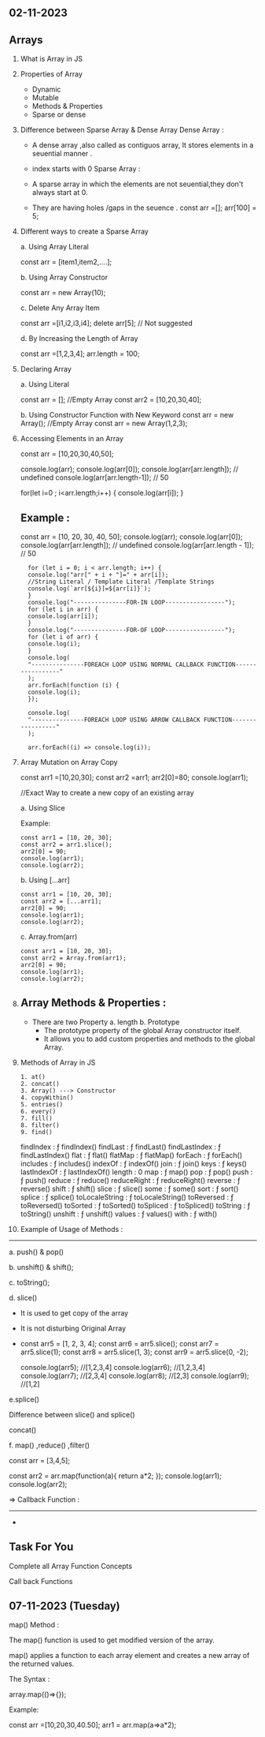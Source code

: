 ## 02-11-2023

## Arrays

1.  What is Array in JS

2.  Properties of Array

    - Dynamic
    - Mutable
    - Methods & Properties
    - Sparse or dense

3.  Difference between Sparse Array & Dense Array
    Dense Array :

    - A dense array ,also called as contiguos array, It stores elements in a seuential manner .
    - index starts with 0
      Sparse Array :

    - A sparse array in which the elements are not seuential,they don't always start at 0.

    - They are having holes /gaps in the seuence .
      const arr =[];
      arr[100] = 5;

4.  Different ways to create a Sparse Array

    a. Using Array Literal

    const arr = [item1,item2,....];

    b. Using Array Constructor

    const arr = new Array(10);

    c. Delete Any Array Item

    const arr =[i1,i2,i3,i4];
    delete arr[5]; // Not suggested

    d. By Increasing the Length of Array

    const arr =[1,2,3,4];
    arr.length = 100;

5.  Declaring Array

    a. Using Literal

    const arr = []; //Empty Array
    const arr2 = [10,20,30,40];

    b. Using Constructor Function with New Keyword
    const arr = new Array(); //Empty Array
    const arr = new Array(1,2,3);

6.  Accessing Elements in an Array

    const arr = [10,20,30,40,50];

    console.log(arr);
    console.log(arr[0]);
    console.log(arr[arr.length]); // undefined
    console.log(arr[arr.length-1]); // 50

    for(let i=0 ; i<arr.length;i++)
    {
    console.log(arr[i]);
    }

      <h2>Example :</h2>

      <div>
          const arr = [10, 20, 30, 40, 50];
          console.log(arr);
          console.log(arr[0]);
          console.log(arr[arr.length]); // undefined
          console.log(arr[arr.length - 1]); // 50

          for (let i = 0; i < arr.length; i++) {
          console.log("arr[" + i + "]=" + arr[i]);
          //String Literal / Template Literal /Template Strings
          console.log(`arr[${i}]=${arr[i]}`);
          }
          console.log("---------------FOR-IN LOOP-----------------");
          for (let i in arr) {
          console.log(arr[i]);
          }
          console.log("---------------FOR-OF LOOP-----------------");
          for (let i of arr) {
          console.log(i);
          }
          console.log(
          "---------------FOREACH LOOP USING NORMAL CALLBACK FUNCTION-----------------"
          );
          arr.forEach(function (i) {
          console.log(i);
          });

          console.log(
          "---------------FOREACH LOOP USING ARROW CALLBACK FUNCTION-----------------"
          );

          arr.forEach((i) => console.log(i));

      </div>

7.  Array Mutation on Array Copy

    const arr1 =[10,20,30];
    const arr2 =arr1;
    arr2[0]=80;
    console.log(arr1);

    //Exact Way to create a new copy of an existing array

    a. Using Slice

    Example:

        const arr1 = [10, 20, 30];
        const arr2 = arr1.slice();
        arr2[0] = 90;
        console.log(arr1);
        console.log(arr2);

    b. Using [...arr]

        const arr1 = [10, 20, 30];
        const arr2 = [...arr1];
        arr2[0] = 90;
        console.log(arr1);
        console.log(arr2);

    c. Array.from(arr)

        const arr1 = [10, 20, 30];
        const arr2 = Array.from(arr1);
        arr2[0] = 90;
        console.log(arr1);
        console.log(arr2);

8.  ## Array Methods & Properties :

    - There are two Property
      a. length
      b. Prototype
      - The prototype property of the global Array constructor itself.
      - It allows you to add custom properties and methods to the global Array.

9.  Methods of Array in JS

        1. at()
        2. concat()
        3. Array() ---> Constructor
        4. copyWithin()
        5. entries()
        6. every()
        7. fill()
        8. filter()
        9. find()

    findIndex
    :
    ƒ findIndex()
    findLast
    :
    ƒ findLast()
    findLastIndex
    :
    ƒ findLastIndex()
    flat
    :
    ƒ flat()
    flatMap
    :
    ƒ flatMap()
    forEach
    :
    ƒ forEach()
    includes
    :
    ƒ includes()
    indexOf
    :
    ƒ indexOf()
    join
    :
    ƒ join()
    keys
    :
    ƒ keys()
    lastIndexOf
    :
    ƒ lastIndexOf()
    length
    :
    0
    map
    :
    ƒ map()
    pop
    :
    ƒ pop()
    push
    :
    ƒ push()
    reduce
    :
    ƒ reduce()
    reduceRight
    :
    ƒ reduceRight()
    reverse
    :
    ƒ reverse()
    shift
    :
    ƒ shift()
    slice
    :
    ƒ slice()
    some
    :
    ƒ some()
    sort
    :
    ƒ sort()
    splice
    :
    ƒ splice()
    toLocaleString
    :
    ƒ toLocaleString()
    toReversed
    :
    ƒ toReversed()
    toSorted
    :
    ƒ toSorted()
    toSpliced
    :
    ƒ toSpliced()
    toString
    :
    ƒ toString()
    unshift
    :
    ƒ unshift()
    values
    :
    ƒ values()
    with
    :
    ƒ with()

10. Example of Usage of Methods :

---

a. push() & pop()

b. unshift() & shift();

c. toString();

d. slice()

- It is used to get copy of the array
- It is not disturbing Original Array
- const arr5 = [1, 2, 3, 4];
  const arr6 = arr5.slice();
  const arr7 = arr5.slice(1);
  const arr8 = arr5.slice(1, 3);
  const arr9 = arr5.slice(0, -2);

  console.log(arr5); //[1,2,3,4]
  console.log(arr6); //[1,2,3,4]
  console.log(arr7); //[2,3,4]
  console.log(arr8); //[2,3]
  console.log(arr9); //[1,2]

e.splice()

Difference between slice() and splice()

concat()

f. map() ,reduce() ,filter()

const arr = [3,4,5];

const arr2 = arr.map(function(a){
return a\*2;
});
console.log(arr1);
console.log(arr2);

=> Callback Function :

---

-

## Task For You

Complete all Array Function Concepts

Call back Functions

## 07-11-2023 (Tuesday)

map() Method :

The map() function is used to get modified version of the array.

map() applies a function to each array element and creates a new array of the returned
values.

The Syntax :

array.map(()=>{});

Example:

const arr =[10,20,30,40.50];
arr1 = arr.map(a=>a\*2);
